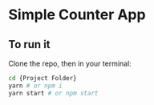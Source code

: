 # Simple Counter App

## To run it

Clone the repo, then in your terminal:

```bash
cd {Project Folder}
yarn # or npm i
yarn start # or npm start
```
